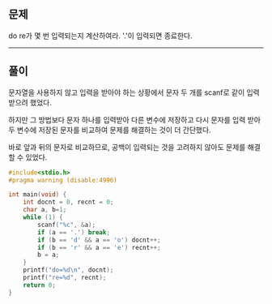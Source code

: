 ## 문제

do re가 몇 번 입력되는지 계산하여라. '.'이 입력되면 종료한다.

-----

## 풀이

문자열을 사용하지 않고 입력을 받아야 하는 상황에서 문자 두 개를 scanf로 같이 입력받으려 했었다.
 
하지만 그 방법보다 문자 하나를 입력받아 다른 변수에 저장하고 다시 문자를 입력 받아 두 변수에 저장된 문자를 비교하여 문제를 해결하는 것이 더 간단했다.

바로 앞과 뒤의 문자로 비교하므로, 공백이 입력되는 것을 고려하지 않아도 문제를 해결할 수 있었다.
```C
#include<stdio.h>
#pragma warning (disable:4996)

int main(void) {
	int docnt = 0, recnt = 0;
	char a, b=1;
	while (1) {
		scanf("%c", &a);
		if (a == '.') break;
		if (b == 'd' && a == 'o') docnt++;
		if (b == 'r' && a == 'e') recnt++;
		b = a;
	}
	printf("do=%d\n", docnt);
	printf("re=%d", recnt);
	return 0;
}
```
